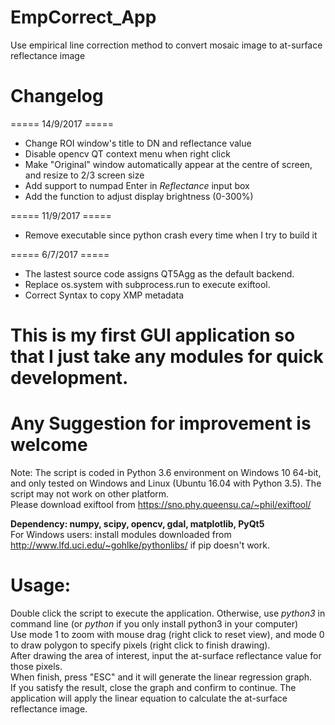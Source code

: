 # EmpCorrect_App
Use empirical line correction method to convert mosaic image to at-surface reflectance image
# Changelog
===== 14/9/2017 =====
- Change ROI window's title to DN and reflectance value
- Disable opencv QT context menu when right click
- Make "Original" window automatically appear at the centre of screen, and resize to 2/3 screen size
- Add support to numpad Enter in _Reflectance_ input box  
- Add the function to adjust display brightness (0-300%)  
  
===== 11/9/2017 =====  
- Remove executable since python crash every time when I try to build it 

=====  6/7/2017 ===== 
- The lastest source code assigns QT5Agg as the default backend.  
- Replace os.system with subprocess.run to execute exiftool.  
- Correct Syntax to copy XMP metadata

# This is my first GUI application so that I just take any modules for quick development.
# Any Suggestion for improvement is welcome

Note: The script is coded in Python 3.6 environment on Windows 10 64-bit, and only tested on Windows and Linux (Ubuntu 16.04 with Python 3.5). The script may not work on other platform.  
Please download exiftool from https://sno.phy.queensu.ca/~phil/exiftool/  
 
__Dependency: numpy, scipy, opencv, gdal, matplotlib, PyQt5__  
For Windows users: install modules downloaded from http://www.lfd.uci.edu/~gohlke/pythonlibs/ if pip doesn't work.  

# Usage:
Double click the script to execute the application. Otherwise, use _python3_ in command line (or _python_ if you only install python3 in your computer)   
Use mode 1 to zoom with mouse drag (right click to reset view), and mode 0 to draw polygon to specify pixels (right click to finish drawing).  
After drawing the area of interest, input the at-surface reflectance value for those pixels.  
When finish, press "ESC" and it will generate the linear regression graph.  
If you satisfy the result, close the graph and confirm to continue. The application will apply the linear equation to calculate the at-surface reflectance image.  
